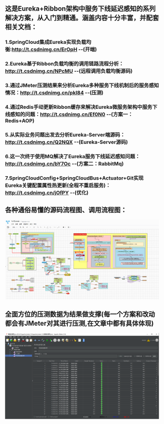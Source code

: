 ## 这是Eureka+Ribbon架构中服务下线延迟感知的系列解决方案，从入门到精通。涵盖内容十分丰富，并配套相关文档：
### 1.SpringCloud集成Eureka实现负载均衡:http://t.csdnimg.cn/ErOpH --(开端)

### 2.Eureka基于Ribbon负载均衡的调用链路流程分析：http://t.csdnimg.cn/NPcMU --(远程调用负载均衡源码)

### 3.通过JMeter压测结果来分析Eureka多种服务下线机制后的服务感知情况：http://t.csdnimg.cn/pkI84 --(压测)

### 4.通过Redis手动更新Ribbon缓存来解决Eureka微服务架构中服务下线感知的问题：http://t.csdnimg.cn/Ef0N0 --(方案一：Redis+AOP)

### 5.从实际业务问题出发去分析Eureka-Server端源码：http://t.csdnimg.cn/Q2NQX --(Eureka-Server源码)

### 6.这一次终于使用MQ解决了Eureka服务下线延迟感知问题：http://t.csdnimg.cn/bY7Oc --(方案二：RabbitMq)

### 7.SpringCloudConfig+SpringCloudBus+Actuator+Git实现Eureka关键配置属性热更新(全程不重启服务)：http://t.csdnimg.cn/jOfPY --(优化)

## 各种通俗易懂的源码流程图、调用流程图：

![img.png](static/img.png)

## 全面方位的压测数据为结果做支撑(每一个方案和改动都会有JMeter对其进行压测,在文章中都有具体体现)

![img_1.png](static/img_1.png)

